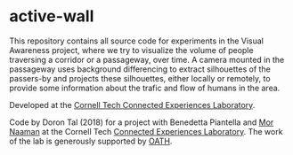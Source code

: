 # active-wall

This repository contains all source code for experiments in the Visual Awareness project, where we try to visualize the volume of people traversing a corridor or a passageway, over time. A camera mounted in the passageway uses background differencing to extract silhouettes of the passers-by and projects these silhouettes, either locally or remotely, to provide some information about the trafic and flow of humans in the area.

Developed at the [Cornell Tech
Connected Experiences Laboratory](http://cx.jacobs.cornell.edu/).

Code by Doron Tal (2018) for a project with 
Benedetta Piantella and [Mor
Naaman](https://people.jacobs.cornell.edu/mor/) at the Cornell
Tech [Connected Experiences
Laboratory](http://cx.jacobs.cornell.edu/). The work of the lab is generously supported by
[OATH](https://www.oath.com/).
